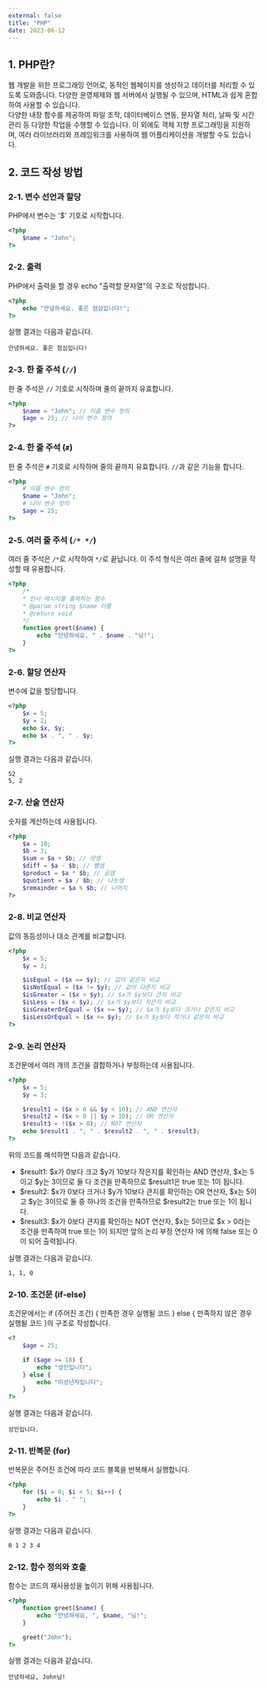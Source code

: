 ```yaml
---
external: false
title: "PHP"
date: 2023-06-12
---
```


## 1. PHP란?

웹 개발을 위한 프로그래밍 언어로, 동적인 웹페이지를 생성하고 데이터를 처리할 수 있도록 도와줍니다. 다양한 운영체제와 웹 서버에서 실행될 수 있으며, HTML과 쉽게 혼합하여 사용할 수 있습니다.  
다양한 내장 함수를 제공하여 파일 조작, 데이터베이스 연동, 문자열 처리, 날짜 및 시간 관리 등 다양한 작업을 수행할 수 있습니다. 이 외에도 객체 지향 프로그래밍을 지원하며, 여러 라이브러리와 프레임워크를 사용하여 웹 어플리케이션을 개발할 수도 있습니다.

## 2. 코드 작성 방법

### 2-1. 변수 선언과 할당

PHP에서 변수는 '$' 기호로 시작합니다.

```php
<?php
    $name = "John";
?>
```

### 2-2. 출력

PHP에서 출력을 할 경우 echo "출력할 문자열"의 구조로 작성합니다.

```php
<?php
    echo "안녕하세요. 좋은 점심입니다!";
?>
```

실행 결과는 다음과 같습니다.  

```textile
안녕하세요. 좋은 점심입니다!
```

### 2-3. 한 줄 주석 (`//`)

한 줄 주석은 `//` 기호로 시작하며 줄의 끝까지 유효합니다.

```php
<?php
    $name = "John"; // 이름 변수 정의
    $age = 25; // 나이 변수 정의
?>
```

### 2-4. 한 줄 주석 (`#`)

한 줄 주석은 `#` 기호로 시작하며 줄의 끝까지 유효합니다. `//`과 같은 기능을 합니다.

```php
<?php
    # 이름 변수 정의
    $name = "John";
    # 나이 변수 정의
    $age = 25;
?>
```

### 2-5. 여러 줄 주석 (`/* */`)

여러 줄 주석은 `/*`로 시작하여 `*/`로 끝납니다. 이 주석 형식은 여러 줄에 걸쳐 설명을 작성할 때 유용합니다.

```php
<?php
    /*
    * 인사 메시지를 출력하는 함수
    * @param string $name 이름
    * @return void
    */
    function greet($name) {
        echo "안녕하세요, " . $name . "님!";
    }
?>
```

### 2-6. 할당 연산자

변수에 값을 할당합니다.

```php
<?php
    $x = 5;
    $y = 2;
    echo $x, $y;
    echo $x . ", " . $y;
?>
```

실행 결과는 다음과 같습니다.

```textile
52
5, 2
```

### 2-7. 산술 연산자

숫자를 계산하는데 사용됩니다.

```php
<?php
    $a = 10;
    $b = 3;
    $sum = $a + $b; // 덧셈
    $diff = $a - $b; // 뺄셈
    $product = $a * $b; // 곱셈
    $quotient = $a / $b; // 나눗셈
    $remainder = $a % $b; // 나머지
?>
```

### 2-8. 비교 연산자

값의 동등성이나 대소 관계를 비교합니다.

```php
<?php
    $x = 5;
    $y = 3;

    $isEqual = ($x == $y); // 값이 같은지 비교
    $isNotEqual = ($x != $y); // 값이 다른지 비교
    $isGreater = ($x > $y); // $x가 $y보다 큰지 비교
    $isLess = ($x < $y); // $x가 $y보다 작은지 비교
    $isGreaterOrEqual = ($x >= $y); // $x가 $y보다 크거나 같은지 비교
    $isLessOrEqual = ($x <= $y); // $x가 $y보다 작거나 같은지 비교
?>
```

### 2-9. 논리 연산자

조건문에서 여러 개의 조건을 결합하거나 부정하는데 사용됩니다.

```php
<?php
    $x = 5;
    $y = 3;

    $result1 = ($x > 0 && $y < 10); // AND 연산자
    $result2 = ($x > 0 || $y > 10); // OR 연산자
    $result3 = !($x > 0); // NOT 연산자
    echo $result1 . ", " . $result2 . ", " . $result3;
?>
```

위의 코드를 해석하면 다음과 같습니다.

- $result1:  $x가 0보다 크고 $y가 10보다 작은지를 확인하는 AND 연산자, $x는 5이고 $y는 3이므로 둘 다 조건을 만족하므로 $result1은 true 또는 1이 됩니다.
- $result2: $x가 0보다 크거나 $y가 10보다 큰지를 확인하는 OR 연산자, $x는 5이고 $y는 3이므로 둘 중 하나의 조건을 만족하므로 $result2는 true 또는 1이 됩니다.
- $result3: $x가 0보다 큰지를 확인하는 NOT 연산자, $x는 5이므로 $x > 0라는 조건을 만족하여 true 또는 1이 되지만 앞의 논리 부정 연산자 !에 의해 false 또는 0이 되어 출력됩니다.

실행 결과는 다음과 같습니다.

```textile
1, 1, 0
```

### 2-10. 조건문 (if-else)

조건문에서는 if (주어진 조건) { 만족한 경우 실행될 코드 } else { 만족하지 않은 경우 실행될 코드 }의 구조로 작성합니다.

```php
<?
    $age = 25;

    if ($age >= 18) {
        echo "성인입니다";
    } else {
        echo "미성년자입니다";
    }
?>
```

실행 결과는 다음과 같습니다.

```textile
성인입니다.
```

### 2-11. 반복문 (for)

반복문은 주어진 조건에 따라 코드 블록을 반복해서 실행합니다.

```php
<?php
    for ($i = 0; $i < 5; $i++) {
        echo $i . " ";
    }
?>
```

실행 결과는 다음과 같습니다.

```textile
0 1 2 3 4
```

### 2-12. 함수 정의와 호출

함수는 코드의 재사용성을 높이기 위해 사용됩니다.

```php
<?php
    function greet($name) {
        echo "안녕하세요, ", $name, "님!";
    }

    greet("John");
?>
```

실행 결과는 다음과 같습니다.

```textile
안녕하세요, John님!
```
